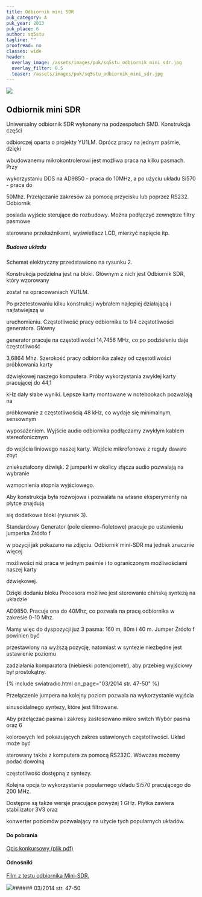 ```yaml
---
title: Odbiornik mini SDR
puk_category: A
puk_year: 2013
puk_place: 6
author: sq5stu
tagline: ""
proofread: no
classes: wide
header:
  overlay_image: /assets/images/puk/sq5stu_odbiornik_mini_sdr.jpg
  overlay_filter: 0.5
  teaser: /assets/images/puk/sq5stu_odbiornik_mini_sdr.jpg
---
```






 



![](assets/data/img/projects/2013-6-0.jpg) 



Odbiornik mini SDR
------------------





 Uniwersalny odbiornik SDR wykonany na podzespołach SMD. Konstrukcja części

 odbiorczej oparta o projekty YU1LM. Oprócz pracy na jednym paśmie, dzięki

 wbudowanemu mikrokontrolerowi jest możliwa praca na kilku pasmach. Przy

 wykorzystaniu DDS na AD9850 - praca do 10MHz, a po użyciu układu Si570 - praca do

 50Mhz. Przełączanie zakresów za pomocą przycisku lub poprzez RS232. Odbiornik

 posiada wyjście sterujące do rozbudowy. Można podłączyć zewnętrze filtry pasmowe

 sterowane przekaźnikami, wyświetlacz LCD, mierzyć napięcie itp.




##### Budowa układu




 Schemat elektryczny przedstawiono na rysunku 2.






 Konstrukcja podzielna jest na bloki. Głównym z nich jest Odbiornik SDR, który wzorowany

 został na opracowaniach YU1LM.

 Po przetestowaniu kilku konstrukcji wybrałem najlepiej działającą i najłatwiejszą w

 uruchomieniu. Częstotliwość pracy odbiornika to 1/4 częstotliwości generatora. Główny

 generator pracuje na częstotliwości 14,7456 MHz, co po podzieleniu daje częstotliwość

 3,6864 Mhz. Szerokość pracy odbiornika zależy od częstotliwości próbkowania karty

 dźwiękowej naszego komputera. Próby wykorzystania zwykłej karty pracującej do 44,1

 kHz dały słabe wyniki. Lepsze karty montowane w notebookach pozwalają na

 próbkowanie z częstotliwością 48 kHz, co wydaje się minimalnym, sensownym

 wyposażeniem. Wyjście audio odbiornika podłączamy zwykłym kablem stereofonicznym

 do wejścia liniowego naszej karty. Wejście mikrofonowe z reguły dawało zbyt

 zniekształcony dźwięk. 2 jumperki w okolicy złącza audio pozwalają na wybranie

 wzmocnienia stopnia wyjściowego.






 Aby konstrukcja była rozwojowa i pozwalała na własne eksperymenty na płytce znajdują

 się dodatkowe bloki (rysunek 3).






Standardowy Generator (pole ciemno-fioletowe) pracuje po ustawieniu jumperka Źródło f

w pozycji jak pokazano na zdjęciu. Odbiornik mini-SDR ma jednak znacznie więcej

możliwości niż praca w jednym paśmie i to ograniczonym możliwościami naszej karty

dźwiękowej.






Dzięki dodaniu bloku Procesora możliwe jest sterowanie chińską syntezą na układzie

AD9850. Pracuje ona do 40Mhz, co pozwala na pracę odbiornika w zakresie 0-10 Mhz.

Mamy więc do dyspozycji już 3 pasma: 160 m, 80m i 40 m. Jumper Źródło f powinien być

przestawiony na wyższą pozycję, natomiast w syntezie niezbędne jest ustawienie poziomu

zadziałania komparatora (niebieski potencjometr), aby przebieg wyjściowy był prostokątny.

{% include swiatradio.html on_page="03/2014 str. 47-50" %}




Przełączenie jumpera na kolejny poziom pozwala na wykorzystanie wyjścia

sinusoidalnego syntezy, które jest filtrowane.

Aby przełączać pasma i zakresy zastosowano mikro switch Wybór pasma oraz 6

kolorowych led pokazujących zakres ustawionych częstotliwości. Układ może być

sterowany także z komputera za pomocą RS232C. Wówczas możemy podać dowolną

częstotliwość dostępną z syntezy.






Kolejna opcja to wykorzystanie popularnego układu Si570 pracującego do 200 MHz.

Dostępne są także wersje pracujące powyżej 1 GHz. Płytka zawiera stabilizator 3V3 oraz

konwerter poziomów pozwalający na użycie tych popularnych układów.





#### Do pobrania

[Opis konkursowy (plik pdf)](assets/data/download/SQ5STU_Mini-SDR.pdf)




#### Odnośniki

[Film z testu odbiornika Mini-SDR.](https://www.youtube.com/watch?v=pWD13Cj4b2w)

 



![](assets/img/logo/sr_logo_s.jpg)###### 03/2014 str. 47-50

 





 



